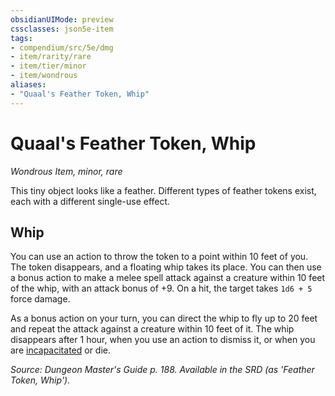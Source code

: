 ```yaml
---
obsidianUIMode: preview
cssclasses: json5e-item
tags:
- compendium/src/5e/dmg
- item/rarity/rare
- item/tier/minor
- item/wondrous
aliases: 
- "Quaal's Feather Token, Whip"
---
```

# Quaal's Feather Token, Whip
*Wondrous Item, minor, rare*  


This tiny object looks like a feather. Different types of feather tokens exist, each with a different single-use effect.

## Whip

You can use an action to throw the token to a point within 10 feet of you. The token disappears, and a floating whip takes its place. You can then use a bonus action to make a melee spell attack against a creature within 10 feet of the whip, with an attack bonus of +9. On a hit, the target takes `1d6 + 5` force damage.

As a bonus action on your turn, you can direct the whip to fly up to 20 feet and repeat the attack against a creature within 10 feet of it. The whip disappears after 1 hour, when you use an action to dismiss it, or when you are [incapacitated](rules/conditions.md#incapacitated) or die.

*Source: Dungeon Master's Guide p. 188. Available in the SRD (as 'Feather Token, Whip').*